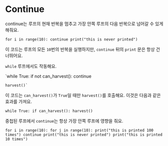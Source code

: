 # Continue
continue는 루프의 현재 반복을 멈추고 가장 안쪽 루프의 다음 반복으로 넘어갈 수 있게 해줘요.

`for i in range(10):
	continue
    print("this is never printed")`

이 코드는 루프의 모든 `10`번의 반복을 실행하지만, `continue` 뒤의 `print` 문은 항상 건너뛰어요.

`while` 루프에서도 작동해요.

`while True:
	if not can_harvest():
		continue
    
    harvest()`

이 코드는 `can_harvest()`가 `True`일 때만 `harvest()`를 호출해요. 
이것은 다음과 같은 효과를 가져요.

`while True:
	if can_harvest():
		harvest()`

중첩된 루프에서 `continue`는 항상 가장 안쪽 루프에 영향을 줘요.

`for i in range(10):
	for j in range(10):
	    print("this is printed 100 times")
		continue
		print("this is never printed")
	print("this is printed 10 times")`